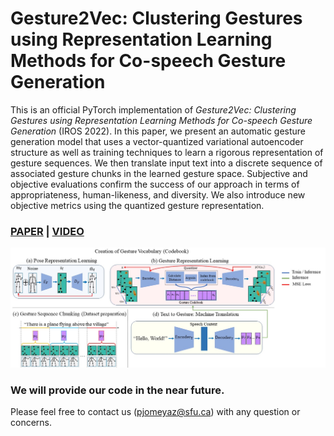 # Gesture2Vec: Clustering Gestures using Representation Learning Methods for Co-speech Gesture Generation

This is an official PyTorch implementation of *Gesture2Vec: Clustering Gestures using Representation Learning Methods for Co-speech Gesture Generation* (IROS 2022). In this paper, we present an automatic gesture generation model that uses a vector-quantized variational autoencoder structure as well as training techniques to learn a rigorous representation of gesture sequences. We then translate input text into a discrete sequence of associated gesture chunks in the learned gesture space. Subjective and objective evaluations confirm the success of our approach in terms of appropriateness, human-likeness, and diversity. We also introduce new objective metrics using the quantized gesture representation.

### [PAPER]() | [VIDEO](https://www.youtube.com/watch?v=ac8jWk4fdCU)

![OVERVIEW](Figures/model.jpg)

### We will provide our code in the near future.



Please feel free to contact us (pjomeyaz@sfu.ca) with any question or concerns.
